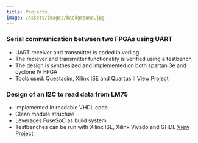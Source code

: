 ```yaml
---
title: Projects
image: /assets/images/background.jpg
---
```


### Serial communication between two FPGAs using UART
* UART receiver and transmitter is coded in verilog
* The reciever and transmitter functionality is verified using a testbench
* The design is synthesized and implemented on both spartan 3e and cyclone IV FPGA
* Tools used: Questasim, Xilinx ISE and Quartus II
[View Project](https://github.com/ThomasHornschuh/elua)

### Design of an I2C to read data from LM75
* Implemented  in  readable VHDL code
* Clean module structure
* Leverages FuseSoC as build system
* Testbenches can be run with Xilinx ISE, Xilinx Vivado and GHDL
[View Project](https://github.com/ThomasHornschuh/elua)


